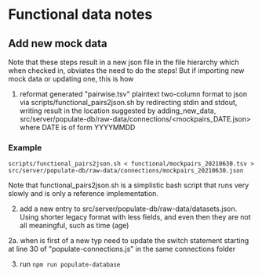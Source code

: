# Functional data notes

## Add new mock data
Note that these steps result in a new json file in the file hierarchy which
when checked in, obviates the need to do the steps! But if importing new
mock data or updating one, this is how

1. reformat generated "pairwise.tsv" plaintext two-column format to json via scripts/functional_pairs2json.sh by redirecting stdin and stdout, writing result in the location suggested by adding_new_data, src/server/populate-db/raw-data/connections/<mockpairs_DATE.json> where DATE is of form YYYYMMDD

### Example

`scripts/functional_pairs2json.sh < functional/mockpairs_20210630.tsv > src/server/populate-db/raw-data/connections/mockpairs_20210630.json`

Note that functional_pairs2json.sh is a simplistic bash script that runs very slowly and is only a reference implementation.

2. add a new entry to src/server/populate-db/raw-data/datasets.json. Using shorter legacy format with less fields, and even then they are not all meaningful, such as time (age)

2a. when is first of a new typ need to update the switch statement starting at line 30 of "populate-connections.js" in the same connections folder

3. run ```npm run populate-database```

